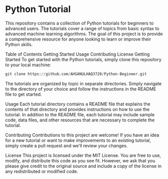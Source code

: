 # Python Tutorial

This repository contains a collection of Python tutorials for beginners to advanced users. The tutorials cover a range of topics from basic syntax to advanced machine learning algorithms. The goal of this project is to provide a comprehensive resource for anyone looking to learn or improve their Python skills.

Table of Contents
Getting Started
Usage
Contributing
License
Getting Started
To get started with the Python tutorials, simply clone this repository to your local machine:

```python
git clone https://github.com/AHSANULHAQ3720/Python-Begineer.git
```

The tutorials are organized by topic in separate directories. Simply navigate to the directory of your choice and follow the instructions in the README file to get started.

Usage
Each tutorial directory contains a README file that explains the contents of that directory and provides instructions on how to use the tutorial. In addition to the README file, each tutorial may include sample code, data files, and other resources that are necessary to complete the tutorial.

Contributing
Contributions to this project are welcome! If you have an idea for a new tutorial or want to make improvements to an existing tutorial, simply create a pull request and we'll review your changes.

License
This project is licensed under the MIT License. You are free to use, modify, and distribute this code as you see fit. However, we ask that you please give credit to the original source and include a copy of the license in any redistributed or modified code.

